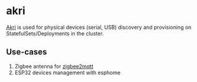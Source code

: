 # akri

[Akri](https://docs.akri.sh) is used for physical devices (serial, USB) discovery and provisioning on StatefulSets/Deployments in the cluster.

## Use-cases

1. Zigbee antenna for [zigbee2mqtt](../../home-automation/zigbee2mqtt/)
2. ESP32 devices management with esphome
